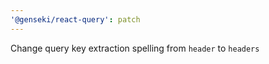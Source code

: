 ```yaml
---
'@genseki/react-query': patch
---
```


Change query key extraction spelling from `header` to `headers`
